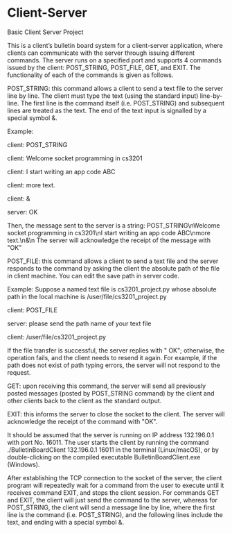 # Client-Server
Basic Client Server Project

This is a client’s bulletin board system for a client-server application, where clients can communicate with the server through issuing different commands. The server runs on a specified port and supports 4 commands issued by the client: POST_STRING, POST_FILE, GET, and EXIT.  The functionality of each of  the commands is given as follows.

POST_STRING: this command allows a client to send a text file to the server line by line. The client must type the text (using the standard input)   line-by-line. The first line is the command itself (i.e. POST_STRING) and subsequent lines are treated as the text. The end of the text input is signalled by  a special symbol  &. 

Example: 

client: POST_STRING

client: Welcome socket programming in cs3201

client: I start writing  an app code ABC

client: more text.

client: &

server: OK
 

Then, the message sent to the server is a string: POST_STRING\nWelcome socket programming in cs3201\nI start writing  an app code ABC\nmore text.\n&\n
The server will acknowledge the receipt of the message with "OK"

POST_FILE: this command allows a client to send  a text file and the server responds to the command by asking the client the absolute path of the file in client machine.  You can edit the save path in server code.

Example: Suppose  a named text file  is cs3201_project.py  whose  absolute path in the local machine is  /user/file/cs3201_project.py

 

client: POST_FILE

server: please send  the path name of your text file

client: /user/file/cs3201_project.py

 

If the file transfer is successful, the server replies with " OK"; otherwise, the operation fails, and the client needs to resend it again. For example, if the path  does not exist of path typing errors, the  server will not respond to the request.
 

GET: upon receiving this command, the server will send all previously posted messages (posted by POST_STRING command) by the client and other clients  back to the client as the standard output. 

 

EXIT: this informs the server to close the socket to the client. The server will acknowledge the receipt of the command with "OK".


It should be assumed that the server is running on IP address  132.196.0.1 with port No.  16011. The user starts the client by running the command ./BulletinBoardClient 132.196.0.1 16011 in the terminal (Linux/macOS), or by double-clicking on the compiled executable BulletinBoardClient.exe (Windows).

After establishing the TCP connection to the socket of the server, the client program will repeatedly  wait for a command  from the user to execute until it receives command EXIT, and stops the client session. For commands GET and EXIT, the client will just send the command to the server, whereas for POST_STRING, the client will send a message line by line, where the first line is the command (i.e. POST_STRING), and the following lines include the text, and ending with a special symbol &.
